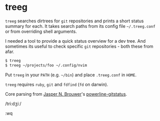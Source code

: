 # treeg
`treeg` searches dirtrees for `git` repositories and prints a short status summary for each. It takes search paths from its config file `~/.treeg.conf` or from overriding shell arguments.

I needed a tool to provide a quick status overview for a dev tree. And sometimes its useful to check specific ```git``` repositories - both these from afar.

```bash
$ treeg
$ treeg ~/projects/foo ~/.config/nvim
```

Put `treeg` in your `PATH` (e.g. `~/bin`) and place `.treeg.conf` in `HOME`.

`treeg` requires `ruby`, `git` and `fdfind` (`fd` on darwin).

Core parsing from [Jasper N. Brouwer](https://github.com/jaspernbrouwer)'s [powerline-gitstatus](https://github.com/jaspernbrouwer/powerline-gitstatus).

/tri:dʒiː/

:wq
